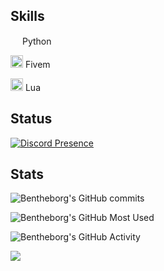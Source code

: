 ## Skills

<img width="15" src="https://external-content.duckduckgo.com/iu/?u=https%3A%2F%2Flogos-download.com%2Fwp-content%2Fuploads%2F2016%2F10%2FPython_logo_icon.png&f=1&nofb=1" /> Python

<img width="20" src="https://img.icons8.com/color/512/fivem.png" /> Fivem

<img width="20" src="https://upload.wikimedia.org/wikipedia/commons/c/cf/Lua-Logo.svg" /> Lua

## Status
[![Discord Presence](https://lanyard-profile-readme.vercel.app/api/394499198046961665?theme=transparent&bg=0d1117&animated=true&idleMessage=Hi%20I%20Dev&borderRadius=15px&hideDiscrim=false)](https://discord.com/users/394499198046961665)

## Stats

![Bentheborg's GitHub commits](https://github-readme-streak-stats.herokuapp.com/?user=hxrv3y&theme=transparent&hide_border=true)

![Bentheborg's GitHub Most Used](https://github-readme-stats.vercel.app/api/top-langs/?username=Hxrv3y&layout=donut&theme=transparent&hide_border=true)

![Bentheborg's GitHub Activity](https://github-readme-stats.vercel.app/api/wakatime?username=Hxrv3y&theme=transparent&v=2&hide_border=true)

![](https://komarev.com/ghpvc/?username=Hxrv3y&color=blue)
